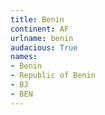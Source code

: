 ```yaml
---
title: Benin
continent: AF
urlname: benin
audacious: True
names:
- Benin
- Republic of Benin
- BJ
- BEN
---
```

